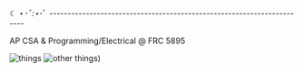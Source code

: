 ☾ ⋆*･ﾟ:⋆*･ﾟ ----------------------------------------------------------------------- 

AP CSA & Programming/Electrical @ FRC 5895

![things](https://api.githubtrends.io/user/svg/timmoli4350/langs?time_range=one_year&group=other&theme=bright_lights) ![other things](https://api.githubtrends.io/user/svg/timmoli4350/repos?time_range=one_year&group=other&theme=bright_lights))
